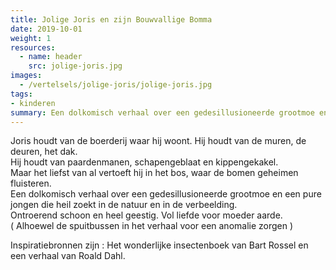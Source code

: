 ```yaml
---
title: Jolige Joris en zijn Bouwvallige Bomma
date: 2019-10-01
weight: 1
resources:
  - name: header
    src: jolige-joris.jpg
images:
  - /vertelsels/jolige-joris/jolige-joris.jpg
tags:
- kinderen
summary: Een dolkomisch verhaal over een gedesillusioneerde grootmoe en een pure jongen die heil zoekt in de natuur en in de verbeelding. Gebaseerd op Het Wonderlijke Insectenboek van Bart Rossel en een verhaal van Roald Dahl.
---
```


Joris houdt van de boerderij waar hij woont. Hij houdt van de muren, de deuren, het dak.  
Hij houdt van paardenmanen, schapengeblaat en kippengekakel.  
Maar het liefst van al vertoeft hij in het bos, waar de bomen geheimen fluisteren.  
Een dolkomisch verhaal over een gedesillusioneerde grootmoe en een pure jongen die heil zoekt in de natuur en in de verbeelding.  
Ontroerend schoon en heel geestig. Vol liefde voor moeder aarde.  
( Alhoewel de spuitbussen in het verhaal voor een anomalie zorgen )

Inspiratiebronnen zijn : Het wonderlijke insectenboek van Bart Rossel en een verhaal van Roald Dahl.
